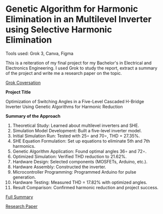 # Genetic Algorithm for Harmonic Elimination in an Multilevel Inverter using Selective Harmonic Elimination

Tools used: Grok 3, Canva, Figma

This is a reiteration of my final project for my Bachelor's in Electrical and Electronics Engineering. I used Grok to study the report, extract a summary of the project and write me a research paper on the topic.

[Grok Coversation](https://grok.com/share/c2hhcmQtMg%3D%3D_c8403479-6fd9-41c8-a412-874ab81293d1)

**Project Title**

Optimization of Switching Angles in a Five-Level Cascaded H-Bridge Inverter Using Genetic Algorithms for Harmonic Reduction

**Summary of the Approach**

1. Theoretical Study: Learned about multilevel inverters and SHE.
2. Simulation Model Development: Built a five-level inverter model.
3. Initial Simulation Run: Tested with 25∘ and 70∘, THD = 27.35%.
4. SHE Equation Formulation: Set up equations to eliminate 5th and 7th harmonics.
5. Genetic Algorithm Application: Found optimal angles 36∘ and 72∘.
6. Optimized Simulation: Verified THD reduction to 21.62%.
7. Hardware Design: Selected components (MOSFETs, Arduino, etc.).
8. Hardware Assembly: Constructed the inverter.
9. Microcontroller Programming: Programmed Arduino for pulse generation.
10. Hardware Testing: Measured THD = 17.82% with optimized angles.
11. Result Comparison: Confirmed harmonic reduction and project success.

[Full Summary](https://github.com/babin8/Genetic-Algorithm-for-Harmonic-Elimination/blob/main/Project_Summary.pdf)

[Research Paper](https://github.com/babin8/Genetic-Algorithm-for-Harmonic-Elimination/blob/main/Research_paper.pdf)
